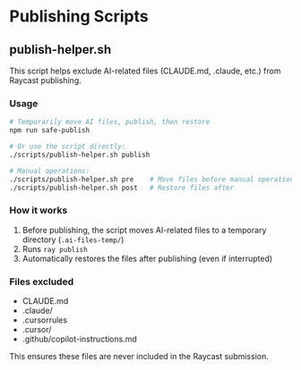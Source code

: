 # Publishing Scripts

## publish-helper.sh

This script helps exclude AI-related files (CLAUDE.md, .claude, etc.) from Raycast publishing.

### Usage

```bash
# Temporarily move AI files, publish, then restore
npm run safe-publish

# Or use the script directly:
./scripts/publish-helper.sh publish

# Manual operations:
./scripts/publish-helper.sh pre    # Move files before manual operations
./scripts/publish-helper.sh post   # Restore files after
```

### How it works

1. Before publishing, the script moves AI-related files to a temporary directory (`.ai-files-temp/`)
2. Runs `ray publish`
3. Automatically restores the files after publishing (even if interrupted)

### Files excluded

- CLAUDE.md
- .claude/
- .cursorrules
- .cursor/
- .github/copilot-instructions.md

This ensures these files are never included in the Raycast submission.